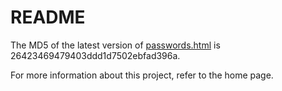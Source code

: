 README
======
The MD5 of the latest version of <a href="/jonseymour/passwords/raw/master/passwords.html">passwords.html</a> is 26423469479403ddd1d7502ebfad396a. 

For more information about this project, refer to the home page.
